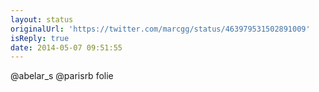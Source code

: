 ```yaml
---
layout: status
originalUrl: 'https://twitter.com/marcgg/status/463979531502891009'
isReply: true
date: 2014-05-07 09:51:55
---
```


@abelar_s @parisrb folie

